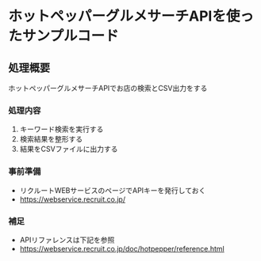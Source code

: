 # ホットペッパーグルメサーチAPIを使ったサンプルコード

## 処理概要

ホットペッパーグルメサーチAPIでお店の検索とCSV出力をする

### 処理内容

1. キーワード検索を実行する
2. 検索結果を整形する
3. 結果をCSVファイルに出力する

### 事前準備

* リクルートWEBサービスのページでAPIキーを発行しておく
* https://webservice.recruit.co.jp/

### 補足

* APIリファレンスは下記を参照
* https://webservice.recruit.co.jp/doc/hotpepper/reference.html
